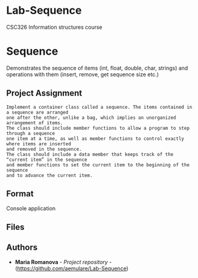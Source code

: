 # Lab-Sequence
CSC326 Information structures course
# Sequence

Demonstrates the sequence of items (int, float, double, char, strings) and operations with them (insert, remove, get sequence size etc.)

## Project Assignment

```
Implement a container class called a sequence. The items contained in a sequence are arranged  
one after the other, unlike a bag, which implies an unorganized arrangement of items. 
The class should include member functions to allow a program to step through a sequence 
one item at a time, as well as member functions to control exactly where items are inserted 
and removed in the sequence. 
The class should include a data member that keeps track of the “current item” in the sequence
and member functions to set the current item to the beginning of the sequence 
and to advance the current item.
```

## Format

Console application

## Files


## Authors

* **Maria Romanova** - *Project repository* - (https://github.com/aemulare/Lab-Sequence)
